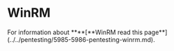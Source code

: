 # WinRM

For information about **\*\*\[**WinRM read this page\*\*\]\(../../pentesting/5985-5986-pentesting-winrm.md\).

